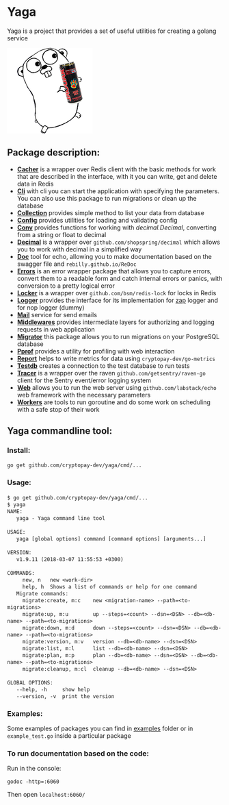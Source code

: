 # Yaga
Yaga is a project that provides a set of useful utilities for creating a golang service

![Documentation](./github/logo.png)

## Package description:

- [**Cacher**](./cacher) is a wrapper over Redis client with the basic methods for work that are described in the interface, with it you can write, get and delete data in Redis
- [**Cli**](./cli) with cli you can start the application with specifying the parameters. You can also use this package to run migrations or clean up the database
- [**Collection**](./helpers/collection) provides simple method to list your data from database
- [**Config**](./config) provides utilities for loading and validating config
- [**Conv**](./conv) provides functions for working with *decimal.Decimal*, converting from a string or float to decimal
- [**Decimal**](./decimal) is a wrapper over `github.com/shopspring/decimal` which allows you to work with decimal in a simplified way
- [**Doc**](./doc) tool for echo, allowing you to make documentation based on the swagger file and `rebilly.github.io/ReDoc`
- [**Errors**](./errors) is an error wrapper package that allows you to capture errors, convert them to a readable form and catch internal errors or panics, with conversion to a pretty logical error
- [**Locker**](./locker) is a wrapper over `github.com/bsm/redis-lock` for locks in Redis
- [**Logger**](./logger) provides the interface for its implementation for [zap](github.com/uber-go/zap) logger and for nop logger (dummy)
- [**Mail**](./mail) service for send emails
- [**Middlewares**](./middlewares) provides intermediate layers for authorizing and logging requests in web application
- [**Migrator**](./migrate) this package allows you to run migrations on your PostgreSQL database
- [**Pprof**](./pprof) provides a utility for profiling with web interaction
- [**Report**](./report) helps to write metrics for data using `cryptopay-dev/go-metrics`
- [**Testdb**](./helpers/testdb) creates a connection to the test database to run tests
- [**Tracer**](./tracer) is a wrapper over the raven `github.com/getsentry/raven-go` client for the Sentry event/error logging system
- [**Web**](./web) allows you to run the web server using `github.com/labstack/echo` web framework with the necessary parameters
- [**Workers**](./workers) are tools to run goroutine and do some work on scheduling with a safe stop of their work

## Yaga commandline tool:

### Install:

```
go get github.com/cryptopay-dev/yaga/cmd/...
```

### Usage:
```
$ go get github.com/cryptopay-dev/yaga/cmd/...
$ yaga
NAME:
   yaga - Yaga command line tool

USAGE:
   yaga [global options] command [command options] [arguments...]

VERSION:
   v1.9.11 (2018-03-07 11:55:53 +0300)

COMMANDS:
     new, n   new <work-dir>
     help, h  Shows a list of commands or help for one command
   Migrate commands:
     migrate:create, m:c    new <migration-name> --path=<to-migrations>
     migrate:up, m:u        up --steps=<count> --dsn=<DSN> --db=<db-name> --path=<to-migrations>
     migrate:down, m:d      down --steps=<count> --dsn=<DSN> --db=<db-name> --path=<to-migrations>
     migrate:version, m:v   version --db=<db-name> --dsn=<DSN>
     migrate:list, m:l      list --db=<db-name> --dsn=<DSN>
     migrate:plan, m:p      plan --db=<db-name> --dsn=<DSN> --db=<db-name> --path=<to-migrations>
     migrate:cleanup, m:cl  cleanup --db=<db-name> --dsn=<DSN>

GLOBAL OPTIONS:
   --help, -h     show help
   --version, -v  print the version
```

### Examples:

Some examples of packages you can find in [examples](./examples) folder or in `example_test.go` inside a particular package

### To run documentation based on the code:

Run in the console:
```
godoc -http=:6060
``` 
Then open `localhost:6060/`
